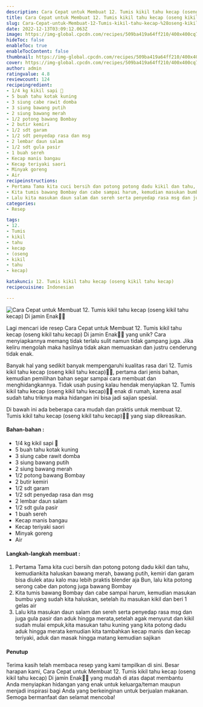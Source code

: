 ```yaml
---
description: Cara Cepat untuk Membuat 12. Tumis kikil tahu kecap (oseng kikil tahu kecap) Di jamin Enak"
title: Cara Cepat untuk Membuat 12. Tumis kikil tahu kecap (oseng kikil tahu kecap) Di jamin Enak
slug: Cara-Cepat-untuk-Membuat-12-Tumis-kikil-tahu-kecap-%28oseng-kikil-tahu-kecap%29-Di-jamin-Enak
date: 2022-12-13T03:09:12.063Z
image: https://img-global.cpcdn.com/recipes/509ba419a64ff210/400x400cq70/photo.jpg
hideToc: false
enableToc: true
enableTocContent: false
thumbnail: https://img-global.cpcdn.com/recipes/509ba419a64ff210/400x400cq70/photo.jpg
cover: https://img-global.cpcdn.com/recipes/509ba419a64ff210/400x400cq70/photo.jpg
author: admin
ratingvalue: 4.8
reviewcount: 124
recipeingredient:
- 1/4 kg kikil sapi 🐄
- 5 buah tahu kotak kuning
- 3 siung cabe rawit domba
- 3 siung bawang putih
- 2 siung bawang merah
- 1/2 potong bawang Bombay
- 2 butir kemiri
- 1/2 sdt garam
- 1/2 sdt penyedap rasa dan msg
- 2 lembar daun salam
- 1/2 sdt gula pasir
- 1 buah sereh
- Kecap manis bangau
- Kecap teriyaki saori
- Minyak goreng
- Air
recipeinstructions:
- Pertama Tama kita cuci bersih dan potong potong dadu kikil dan tahu, kemudiankita haluskan bawang merah, bawang putih, kemiri dan garam bisa diulek atau kalo mau lebih praktis blender aja Bun, lalu kita potong serong cabe dan potong juga bawang Bombay
- Kita tumis bawang Bombay dan cabe sampai harum, kemudian masukan bumbu yang sudah kita haluskan, setelah itu masukan kikil dan beri 1 gelas air
- Lalu kita masukan daun salam dan sereh serta penyedap rasa msg dan juga gula pasir dan aduk hingga merata,setelah agak menyurut dan kikil sudah mulai empuk,kita masukan tahu kuning yang kita potong dadu aduk hingga merata kemudian kita tambahkan kecap manis dan kecap teriyaki, aduk dan masak hingga matang kemudian sajikan
categories:
- Resep

tags:
- 12.
- Tumis
- kikil
- tahu
- kecap
- (oseng
- kikil
- tahu
- kecap)

katakunci: 12. Tumis kikil tahu kecap (oseng kikil tahu kecap)
recipecuisine: Indonesian

---
```


![Cara Cepat untuk Membuat 12. Tumis kikil tahu kecap (oseng kikil tahu kecap) Di jamin Enak👩‍🍳](https://img-global.cpcdn.com/recipes/509ba419a64ff210/400x400cq70/photo.jpg)

Lagi mencari ide resep Cara Cepat untuk Membuat 12. Tumis kikil tahu kecap (oseng kikil tahu kecap) Di jamin Enak👩‍🍳 yang unik? Cara menyiapkannya memang tidak terlalu sulit namun tidak gampang juga. Jika keliru mengolah maka hasilnya tidak akan memuaskan dan justru cenderung tidak enak.

Banyak hal yang sedikit banyak mempengaruhi kualitas rasa dari 12. Tumis kikil tahu kecap (oseng kikil tahu kecap)👩‍🍳, pertama dari jenis bahan, kemudian pemilihan bahan segar sampai cara membuat dan menghidangkannya. Tidak usah pusing kalau hendak menyiapkan 12. Tumis kikil tahu kecap (oseng kikil tahu kecap)👩‍🍳 enak di rumah, karena asal sudah tahu triknya maka hidangan ini bisa jadi sajian spesial.

Di bawah ini ada beberapa cara mudah dan praktis untuk membuat 12. Tumis kikil tahu kecap (oseng kikil tahu kecap)👩‍🍳 yang siap dikreasikan.

<!--inarticleads1-->

#### Bahan-bahan :

- 1/4 kg kikil sapi 🐄
- 5 buah tahu kotak kuning
- 3 siung cabe rawit domba
- 3 siung bawang putih
- 2 siung bawang merah
- 1/2 potong bawang Bombay
- 2 butir kemiri
- 1/2 sdt garam
- 1/2 sdt penyedap rasa dan msg
- 2 lembar daun salam
- 1/2 sdt gula pasir
- 1 buah sereh
- Kecap manis bangau
- Kecap teriyaki saori
- Minyak goreng
- Air

<!--inarticleads2-->

#### Langkah-langkah membuat :

1. Pertama Tama kita cuci bersih dan potong potong dadu kikil dan tahu, kemudiankita haluskan bawang merah, bawang putih, kemiri dan garam bisa diulek atau kalo mau lebih praktis blender aja Bun, lalu kita potong serong cabe dan potong juga bawang Bombay
1. Kita tumis bawang Bombay dan cabe sampai harum, kemudian masukan bumbu yang sudah kita haluskan, setelah itu masukan kikil dan beri 1 gelas air
1. Lalu kita masukan daun salam dan sereh serta penyedap rasa msg dan juga gula pasir dan aduk hingga merata,setelah agak menyurut dan kikil sudah mulai empuk,kita masukan tahu kuning yang kita potong dadu aduk hingga merata kemudian kita tambahkan kecap manis dan kecap teriyaki, aduk dan masak hingga matang kemudian sajikan

#### Penutup

Terima kasih telah membaca resep yang kami tampilkan di sini. Besar harapan kami, Cara Cepat untuk Membuat 12. Tumis kikil tahu kecap (oseng kikil tahu kecap) Di jamin Enak👩‍🍳 yang mudah di atas dapat membantu Anda menyiapkan hidangan yang enak untuk keluarga/teman maupun menjadi inspirasi bagi Anda yang berkeinginan untuk berjualan makanan. Semoga bermanfaat dan selamat mencoba!